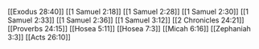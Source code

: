[[Exodus 28:40]]
[[1 Samuel 2:18]]
[[1 Samuel 2:28]]
[[1 Samuel 2:30]]
[[1 Samuel 2:33]]
[[1 Samuel 2:36]]
[[1 Samuel 3:12]]
[[2 Chronicles 24:21]]
[[Proverbs 24:15]]
[[Hosea 5:11]]
[[Hosea 7:3]]
[[Micah 6:16]]
[[Zephaniah 3:3]]
[[Acts 26:10]]
